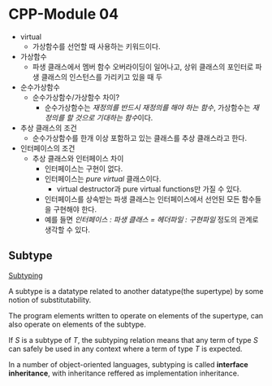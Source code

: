 # CPP-Module 04

- virtual
  - 가상함수를 선언할 때 사용하는 키워드이다.
- 가상함수
  - 파생 클래스에서 멤버 함수 오버라이딩이 일어나고, 상위 클래스의 포인터로 파생 클래스의 인스턴스를 가리키고 있을 때 두
- 순수가상함수
  - 순수가상함수/가상함수 차이?
    - 순수가상함수는 *재정의를 반드시 재정의를 해야  하는 함수*, 가상함수는 *재정의를 할 것으로 기대하는 함수*이다.
- 추상 클래스의 조건
  - 순수가상함수를 한개 이상 포함하고 있는 클래스를 추상 클래스라고 한다.
- 인터페이스의 조건
  - 추상 클래스와 인터페이스 차이
    - 인터페이스는 구현이 없다.
    - 인터페이스는 *pure virtual* 클래스이다.
	  - virtual destructor과 pure virtual functions만 가질 수 있다.
    - 인터페이스를 상속받는 파생 클래스는 인터페이스에서 선언된 모든 함수들을 구현해야 한다.
    - 예를 들면 *인터페이스 : 파생 클래스 = 헤더파일 : 구현파일* 정도의 관계로 생각할 수 있다.

## Subtype

[Subtyping](https://en.wikipedia.org/wiki/Subtyping)

A subtype is a datatype related to another datatype(the supertype) by some notion of substitutability.

The program elements written to operate on elements of the supertype, can also operate on elements of the subtype.

If *S* is a subtype of *T*, the subtyping relation means that any term of type *S* can safely be used in any context where a term of type *T* is expected.

In a number of object-oriented languages, subtyping is called **interface inheritance**, with inheritance reffered as implementation inheritance.
